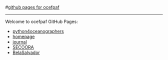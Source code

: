 #[github pages for ocefpaf](http://ocefpaf.github.io/)

***

Welcome to ocefpaf GitHub Pages:

* [python4oceanographers](http://ocefpaf.github.io/python4oceanographers)
* [homepage](http://ocefpaf.github.io/homepage)
* [journal](http://ocefpaf.tiddlyspot.com)
* [SECOORA](http://ocefpaf.github.io/secoora)
* [BelaSalvador](http://ocefpaf.github.io/BelaSalvador)

